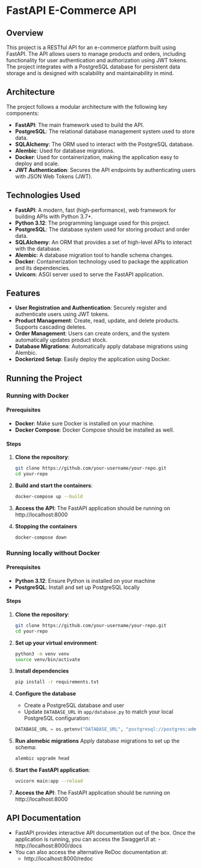 # FastAPI E-Commerce API

## Overview

This project is a RESTful API for an e-commerce platform built using FastAPI. The API allows users to manage products and orders, including functionality for user authentication and authorization using JWT tokens. The project integrates with a PostgreSQL database for persistent data storage and is designed with scalability and maintainability in mind.

## Architecture

The project follows a modular architecture with the following key components:

- **FastAPI**: The main framework used to build the API.
- **PostgreSQL**: The relational database management system used to store data.
- **SQLAlchemy**: The ORM used to interact with the PostgreSQL database.
- **Alembic**: Used for database migrations.
- **Docker**: Used for containerization, making the application easy to deploy and scale.
- **JWT Authentication**: Secures the API endpoints by authenticating users with JSON Web Tokens (JWT).

## Technologies Used

- **FastAPI**: A modern, fast (high-performance), web framework for building APIs with Python 3.7+.
- **Python 3.12**: The programming language used for this project.
- **PostgreSQL**: The database system used for storing product and order data.
- **SQLAlchemy**: An ORM that provides a set of high-level APIs to interact with the database.
- **Alembic**: A database migration tool to handle schema changes.
- **Docker**: Containerization technology used to package the application and its dependencies.
- **Uvicorn**: ASGI server used to serve the FastAPI application.

## Features

- **User Registration and Authentication**: Securely register and authenticate users using JWT tokens.
- **Product Management**: Create, read, update, and delete products. Supports cascading deletes.
- **Order Management**: Users can create orders, and the system automatically updates product stock.
- **Database Migrations**: Automatically apply database migrations using Alembic.
- **Dockerized Setup**: Easily deploy the application using Docker.

## Running the Project

### Running with Docker

#### Prerequisites

- **Docker**: Make sure Docker is installed on your machine.
- **Docker Compose**: Docker Compose should be installed as well.

#### Steps

1. **Clone the repository**:

   ```bash
   git clone https://github.com/your-username/your-repo.git
   cd your-repo
   ```

2. **Build and start the containers**:
   ```bash
   docker-compose up --build
   ```
3. **Access the API**:
   The FastAPI application should be running on http://localhost:8000
4. **Stopping the containers**
   ```bash
   docker-compose down
   ```

### Running locally without Docker

#### Prerequisites

- **Python 3.12**: Ensure Python is installed on your machine
- **PostgreSQL**: Install and set up PostgreSQL locally

#### Steps

1. **Clone the repository**:

   ```bash
   git clone https://github.com/your-username/your-repo.git
   cd your-repo
   ```

2. **Set up your virtual environment**:

   ```bash
   python3 -m venv venv
   source venv/bin/activate
   ```

3. **Install dependencies**

   ```bash
   pip install -r requirements.txt
   ```

4. **Configure the database**
   - Create a PostgreSQL database and user
   - Update `DATABASE_URL` in `app/database.py` to match your local PostgreSQL configuration:
   ```python
   DATABASE_URL = os.getenv("DATABASE_URL", "postgresql://postgres:admin@localhost:5432/db_store")
   ```
5. **Run alemebic migrations**
   Apply database migrations to set up the schema:
   ```bash
   alembic upgrade head
   ```
6. **Start the FastAPI application**:
   ```bash
   uvicorn main:app --reload
   ```
7. **Access the API**:
   The FastAPI application should be running on http://localhost:8000

## API Documentation

- FastAPI provides interactive API documentation out of the box. Once the application is running, you can access the
  SwaggerUI at: - http://localhost:8000/docs
- You can also access the alternative ReDoc documentation at:
  - http://localhost:8000/redoc
